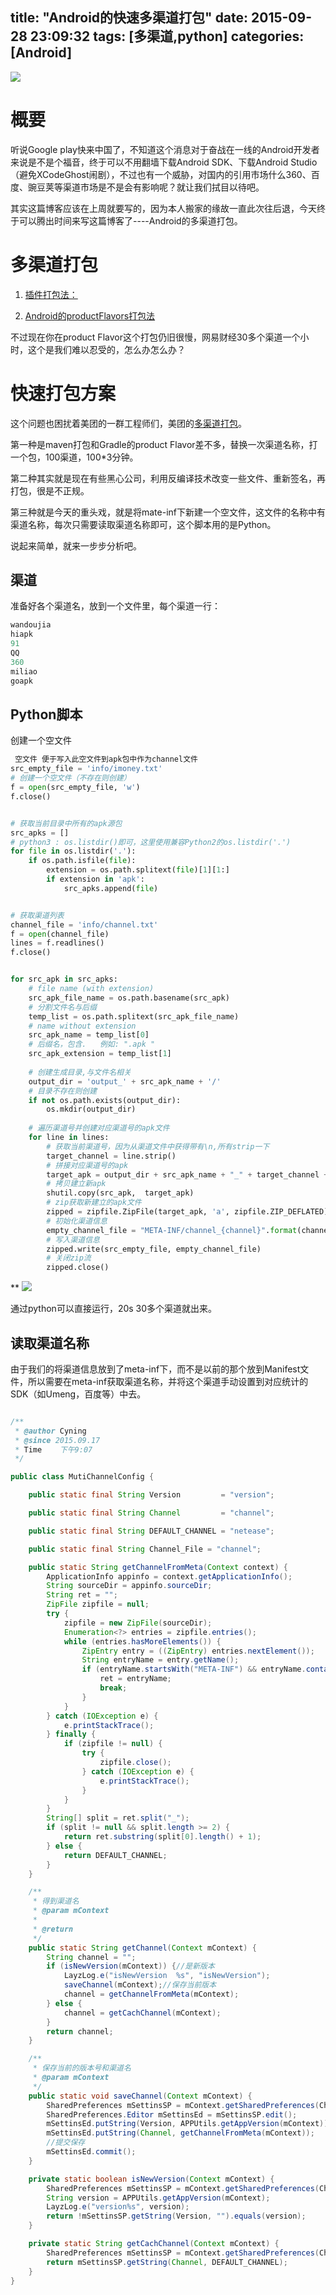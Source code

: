 title: "Android的快速多渠道打包"
date: 2015-09-28 23:09:32
tags: [多渠道,python]
categories: [Android]
---

![](http://7xj9f0.com1.z0.glb.clouddn.com/b1f9ddc451da81cb302607745666d0160b2431d9.jpg)

# 概要

听说Google play快来中国了，不知道这个消息对于奋战在一线的Android开发者来说是不是个福音，终于可以不用翻墙下载Android SDK、下载Android Studio（避免XCodeGhost闹剧），不过也有一个威胁，对国内的引用市场什么360、百度、豌豆荚等渠道市场是不是会有影响呢？就让我们拭目以待吧。
<!-- more -->


其实这篇博客应该在上周就要写的，因为本人搬家的缘故一直此次往后退，今天终于可以腾出时间来写这篇博客了----Android的多渠道打包。

<!-- more -->
# 多渠道打包
1. [插件打包法：](http://ownwell.github.io/2014/06/24/package4Android/)

2. [Android的productFlavors打包法](http://ownwell.github.io/2014/11/17/GradlewMutilChannelInAndroid/)


不过现在你在product Flavor这个打包仍旧很慢，网易财经30多个渠道一个小时，这个是我们难以忍受的，怎么办怎么办？

# 快速打包方案

这个问题也困扰着美团的一群工程师们，美团的[多渠道打包](http://tech.meituan.com/mt-apk-packaging.html)。

第一种是maven打包和Gradle的product Flavor差不多，替换一次渠道名称，打一个包，100渠道，100*3分钟。

第二种其实就是现在有些黑心公司，利用反编译技术改变一些文件、重新签名，再打包，很是不正规。

第三种就是今天的重头戏，就是将mate-inf下新建一个空文件，这文件的名称中有渠道名称，每次只需要读取渠道名称即可，这个脚本用的是Python。


说起来简单，就来一步步分析吧。


## 渠道 
准备好各个渠道名，放到一个文件里，每个渠道一行：

```Python
wandoujia
hiapk
91
QQ
360
miliao
goapk
```

## Python脚本

创建一个空文件
```Python
 空文件 便于写入此空文件到apk包中作为channel文件
src_empty_file = 'info/imoney.txt'
# 创建一个空文件（不存在则创建）
f = open(src_empty_file, 'w') 
f.close()

```


```Python

# 获取当前目录中所有的apk源包
src_apks = []
# python3 : os.listdir()即可，这里使用兼容Python2的os.listdir('.')
for file in os.listdir('.'):
    if os.path.isfile(file):
        extension = os.path.splitext(file)[1][1:]
        if extension in 'apk':
            src_apks.append(file)

```

```Python

# 获取渠道列表
channel_file = 'info/channel.txt'
f = open(channel_file)
lines = f.readlines()
f.close()
````


```Python

for src_apk in src_apks:
    # file name (with extension)
    src_apk_file_name = os.path.basename(src_apk)
    # 分割文件名与后缀
    temp_list = os.path.splitext(src_apk_file_name)
    # name without extension
    src_apk_name = temp_list[0]
    # 后缀名，包含.   例如: ".apk "
    src_apk_extension = temp_list[1]
    
    # 创建生成目录,与文件名相关
    output_dir = 'output_' + src_apk_name + '/'
    # 目录不存在则创建
    if not os.path.exists(output_dir):
        os.mkdir(output_dir)
        
    # 遍历渠道号并创建对应渠道号的apk文件
    for line in lines:
        # 获取当前渠道号，因为从渠道文件中获得带有\n,所有strip一下
        target_channel = line.strip()
        # 拼接对应渠道号的apk
        target_apk = output_dir + src_apk_name + "_" + target_channel + src_apk_extension  
        # 拷贝建立新apk
        shutil.copy(src_apk,  target_apk)
        # zip获取新建立的apk文件
        zipped = zipfile.ZipFile(target_apk, 'a', zipfile.ZIP_DEFLATED)
        # 初始化渠道信息
        empty_channel_file = "META-INF/channel_{channel}".format(channel = target_channel)
        # 写入渠道信息
        zipped.write(src_empty_file, empty_channel_file)
        # 关闭zip流
        zipped.close()

```

**
![](http://7xj9f0.com1.z0.glb.clouddn.com/QQ20150928-1@2x.png)

通过python可以直接运行，20s 30多个渠道就出来。
## 读取渠道名称
由于我们的将渠道信息放到了meta-inf下，而不是以前的那个放到Manifest文件，所以需要在meta-inf获取渠道名称，并将这个渠道手动设置到对应统计的SDK（如Umeng，百度等）中去。

```Java

/**
 * @author Cyning
 * @since 2015.09.17
 * Time    下午9:07
 */

public class MutiChannelConfig {

    public static final String Version         = "version";

    public static final String Channel         = "channel";

    public static final String DEFAULT_CHANNEL = "netease";

    public static final String Channel_File = "channel";

    public static String getChannelFromMeta(Context context) {
        ApplicationInfo appinfo = context.getApplicationInfo();
        String sourceDir = appinfo.sourceDir;
        String ret = "";
        ZipFile zipfile = null;
        try {
            zipfile = new ZipFile(sourceDir);
            Enumeration<?> entries = zipfile.entries();
            while (entries.hasMoreElements()) {
                ZipEntry entry = ((ZipEntry) entries.nextElement());
                String entryName = entry.getName();
                if (entryName.startsWith("META-INF") && entryName.contains("channel_")) {
                    ret = entryName;
                    break;
                }
            }
        } catch (IOException e) {
            e.printStackTrace();
        } finally {
            if (zipfile != null) {
                try {
                    zipfile.close();
                } catch (IOException e) {
                    e.printStackTrace();
                }
            }
        }
        String[] split = ret.split("_");
        if (split != null && split.length >= 2) {
            return ret.substring(split[0].length() + 1);
        } else {
            return DEFAULT_CHANNEL;
        }
    }

    /**
     * 得到渠道名
     * @param mContext
     *
     * @return
     */
    public static String getChannel(Context mContext) {
        String channel = "";
        if (isNewVersion(mContext)) {//是新版本
            LayzLog.e("isNewVersion  %s", "isNewVersion");
            saveChannel(mContext);//保存当前版本
            channel = getChannelFromMeta(mContext);
        } else {
            channel = getCachChannel(mContext);
        }
        return channel;
    }

    /**
     * 保存当前的版本号和渠道名
     * @param mContext
     */
    public static void saveChannel(Context mContext) {
        SharedPreferences mSettinsSP = mContext.getSharedPreferences(Channel_File, Activity.MODE_PRIVATE);
        SharedPreferences.Editor mSettinsEd = mSettinsSP.edit();
        mSettinsEd.putString(Version, APPUtils.getAppVersion(mContext));
        mSettinsEd.putString(Channel, getChannelFromMeta(mContext));
        //提交保存
        mSettinsEd.commit();
    }

    private static boolean isNewVersion(Context mContext) {
        SharedPreferences mSettinsSP = mContext.getSharedPreferences(Channel_File, Activity.MODE_PRIVATE);
        String version = APPUtils.getAppVersion(mContext);
        LayzLog.e("version%s", version);
        return !mSettinsSP.getString(Version, "").equals(version);
    }

    private static String getCachChannel(Context mContext) {
        SharedPreferences mSettinsSP = mContext.getSharedPreferences(Channel_File, Activity.MODE_PRIVATE);
        return mSettinsSP.getString(Channel, DEFAULT_CHANNEL);
    }
}

```
